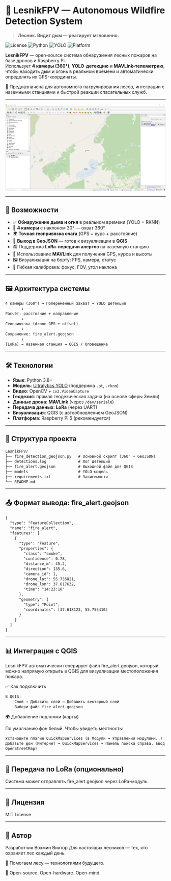 # 🌲 LesnikFPV — Autonomous Wildfire Detection System

> **Лесник. Видит дым — реагирует мгновенно.**

![License](https://img.shields.io/badge/license-MIT-blue.svg)
![Python](https://img.shields.io/badge/Python-3.8%2B-green.svg)
![YOLO](https://img.shields.io/badge/Model-YOLOv8-orange)
![Platform](https://img.shields.io/badge/Platform-Raspberry_Pi_5-orange)

**LesnikFPV** — open-source система обнаружения лесных пожаров на базе дронов и Raspberry Pi.  
Использует **4 камеры (360°)**, **YOLO-детекцию** и **MAVLink-телеметрию**, чтобы находить дым и огонь в реальном времени и автоматически определять их GPS-координаты.

🚀 Предназначена для автономного патрулирования лесов, интеграции с наземными станциями и быстрой реакции спасательных служб.

---

![LesnikFPV в QGIS](https://github.com/VohminV/LesnikFPV/raw/main/demo.PNG)

---
## 🎯 Возможности

- ✅ **Обнаружение дыма и огня** в реальном времени (YOLO + RKNN)
- 📸 **4 камеры** с наклоном 30° — охват 360°
- 🌍 **Точная геопривязка очага** (GPS + курс + расстояние)
- 📡 **Выход в GeoJSON** — готов к визуализации в **QGIS**
- 📻 Поддержка **LoRa-передачи алертов** на наземную станцию
- 🧭 Использование **MAVLink** для получения GPS, курса и высоты
- 🖼 Визуализация на борту: FPS, камера, статус
- 🔧 Гибкая калибровка: фокус, FOV, угол наклона

---

## 🖼 Архитектура системы
```
4 камеры (360°) → Попеременный захват → YOLO детекция
       ↓
Расчёт: расстояние + направление
       ↓
Геопривязка (drone GPS + offset)
       ↓
Сохранение: fire_alert.geojson
       ↓
[LoRa] → Наземная станция → QGIS / Оповещение
```
---

## 🛠 Технологии

- **Язык**: Python 3.8+
- **Модель**: [Ultralytics YOLO](https://github.com/ultralytics/ultralytics) (поддержка `.pt`, `.rknn`)
- **Видео**: OpenCV + `cv2.VideoCapture`
- **Геодезия**: прямая геодезическая задача (на основе сферы Земли)
- **Данные дрона**: **MAVLink** (через `/dev/serial0`)
- **Передача данных**: **LoRa** (через UART)
- **Визуализация**: QGIS (с автообновлением GeoJSON)
- **Платформа**: Raspberry Pi 5 (рекомендуется)

---

## 📂 Структура проекта 
```
LesnikFPV/
├── fire_detection_geojson.py   # Основной скрипт (360° + GeoJSON)
├── detections.log              # Лог детекций
├── fire_alert.geojson          # Выходной файл для QGIS
├── models                      # YOLO-модель
├── requirements.txt            # Зависимости
└── README.md
```

---

## 📤 Формат вывода: fire_alert.geojson
```
{
  "type": "FeatureCollection",
  "name": "fire_alert",
  "features": [
    {
      "type": "Feature",
      "properties": {
        "class": "smoke",
        "confidence": 0.78,
        "distance_m": 45.2,
        "direction": 135.6,
        "camera_id": 1,
        "drone_lat": 55.755821,
        "drone_lon": 37.617632,
        "time": "14:23:18"
      },
      "geometry": {
        "type": "Point",
        "coordinates": [37.618123, 55.755410]
      }
    }
  ]
}
```
---

## 📊 Интеграция с QGIS

LesnikFPV автоматически генерирует файл fire_alert.geojson, который можно напрямую открыть в QGIS для визуализации местоположения пожара.

✅ Как подключить 

    В QGIS:
        Слой → Добавить слой → Добавить векторный слой
        Выбери файл fire_alert.geojson
         
🌍 Добавление подложки (карты) 

По умолчанию фон белый. Чтобы увидеть местность: 

    Установите плагин QuickMapServices (в Модули → Управления модулями..)
    Добавьте фон (Интернет → QuickMapServices → Панель поиска справа, ввод OpenStreetMap)

---

## 📡 Передача по LoRa (опционально) 

Система может отправлять fire_alert.geojson через LoRa-модуль.

---

## 📄 Лицензия 

MIT License

---

## 🙌 Автор 

Разработчик Вохмин Виктор
Для настоящих лесников — тех, кто охраняет лес каждый день. 

🌲 Помогаем лесу — технологиями будущего.

🔧 Open-source. Open-hardware. Open-mind. 
